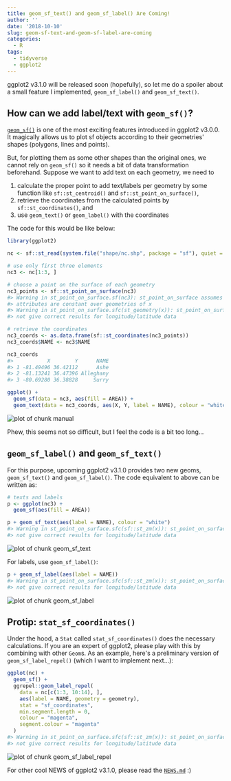 ```yaml
---
title: geom_sf_text() and geom_sf_label() Are Coming!
author: ''
date: '2018-10-10'
slug: geom-sf-text-and-geom-sf-label-are-coming
categories:
  - R
tags:
  - tidyverse
  - ggplot2
---
```



ggplot2 v3.1.0 will be released soon (hopefully), so let me do a spoiler about a small feature I implemented, `geom_sf_label()` and `geom_sf_text()`.


## How can we add label/text with `geom_sf()`?

[`geom_sf()`](https://ggplot2.tidyverse.org/reference/ggsf.html) is one of the most exciting features introduced in ggplot2 v3.0.0.
It magically allows us to plot sf objects according to their geometries' shapes (polygons, lines and points).

But, for plotting them as some other shapes than the original ones, we cannot rely on `geom_sf()` so it needs a bit of data transformation beforehand. Suppose we want to add text on each geometry, we need to

1. calculate the proper point to add text/labels per geometry by some function like `sf::st_centroid()` and `sf::st_point_on_surface()`,
2. retrieve the coordinates from the calculated points by `sf::st_coordinates()`, and
3. use `geom_text()` or `geom_label()` with the coordinates

The code for this would be like below:


```r
library(ggplot2)

nc <- sf::st_read(system.file("shape/nc.shp", package = "sf"), quiet = TRUE)

# use only first three elements
nc3 <- nc[1:3, ]

# choose a point on the surface of each geometry
nc3_points <- sf::st_point_on_surface(nc3)
#> Warning in st_point_on_surface.sf(nc3): st_point_on_surface assumes
#> attributes are constant over geometries of x
#> Warning in st_point_on_surface.sfc(st_geometry(x)): st_point_on_surface may
#> not give correct results for longitude/latitude data

# retrieve the coordinates
nc3_coords <- as.data.frame(sf::st_coordinates(nc3_points))
nc3_coords$NAME <- nc3$NAME

nc3_coords
#>           X        Y      NAME
#> 1 -81.49496 36.42112      Ashe
#> 2 -81.13241 36.47396 Alleghany
#> 3 -80.69280 36.38828     Surry

ggplot() +
  geom_sf(data = nc3, aes(fill = AREA)) +
  geom_text(data = nc3_coords, aes(X, Y, label = NAME), colour = "white")
```

![plot of chunk manual](/post/2018-10-10-geom-sf-text-and-geom-sf-label-are-coming_files/figure-html/manual-1.png)

Phew, this seems not so difficult, but I feel the code is a bit too long...


## `geom_sf_label()` and `geom_sf_text()`

For this purpose, upcoming ggplot2 v3.1.0 provides two new geoms, `geom_sf_text()` and `geom_sf_label()`.
The code equivalent to above can be written as:


```r
# texts and labels
p <- ggplot(nc3) +
  geom_sf(aes(fill = AREA))

p + geom_sf_text(aes(label = NAME), colour = "white")
#> Warning in st_point_on_surface.sfc(sf::st_zm(x)): st_point_on_surface may
#> not give correct results for longitude/latitude data
```

![plot of chunk geom_sf_text](/post/2018-10-10-geom-sf-text-and-geom-sf-label-are-coming_files/figure-html/geom_sf_text-1.png)

For labels, use `geom_sf_label()`:


```r
p + geom_sf_label(aes(label = NAME))
#> Warning in st_point_on_surface.sfc(sf::st_zm(x)): st_point_on_surface may
#> not give correct results for longitude/latitude data
```

![plot of chunk geom_sf_label](/post/2018-10-10-geom-sf-text-and-geom-sf-label-are-coming_files/figure-html/geom_sf_label-1.png)

## Protip: `stat_sf_coordinates()`

Under the hood, a `Stat` called `stat_sf_coordinates()` does the necessary calculations.
If you are an expert of ggplot2, please play with this by combining with other `Geom`s.
As an example, here's a preliminary version of `geom_sf_label_repel()` (which I want to implement next...):



```r
ggplot(nc) +
  geom_sf() +
  ggrepel::geom_label_repel(
    data = nc[c(1:3, 10:14), ],
    aes(label = NAME, geometry = geometry),
    stat = "sf_coordinates",
    min.segment.length = 0,
    colour = "magenta",
    segment.colour = "magenta"
  )
#> Warning in st_point_on_surface.sfc(sf::st_zm(x)): st_point_on_surface may
#> not give correct results for longitude/latitude data
```

![plot of chunk geom_sf_label_repel](/post/2018-10-10-geom-sf-text-and-geom-sf-label-are-coming_files/figure-html/geom_sf_label_repel-1.png)


For other cool NEWS of ggplot2 v3.1.0, please read the [`NEWS.md`](https://github.com/tidyverse/ggplot2/blob/3e1e6e43af82faf59e37df0724b65c8d829c7b07/NEWS.md#ggplot2-310) :)
